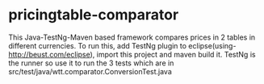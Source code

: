 # pricingtable-comparator

This Java-TestNg-Maven based framework compares prices in 2 tables in different currencies.
To run this, add TestNg plugin to eclipse(using- http://beust.com/eclipse), import this project and maven build it. 
TestNg is the runner so use it to run the 3 tests which are in src/test/java/wtt.comparator.ConversionTest.java

